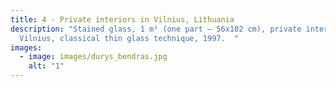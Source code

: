 ```yaml
---
title: 4 - Private interiors in Vilnius, Lithuania
description: "Stained glass, 1 m² (one part – 56x102 cm), private interior in
  Vilnius, classical thin glass technique, 1997.  "
images:
  - image: images/durys_bendras.jpg
    alt: "1"
---
```

